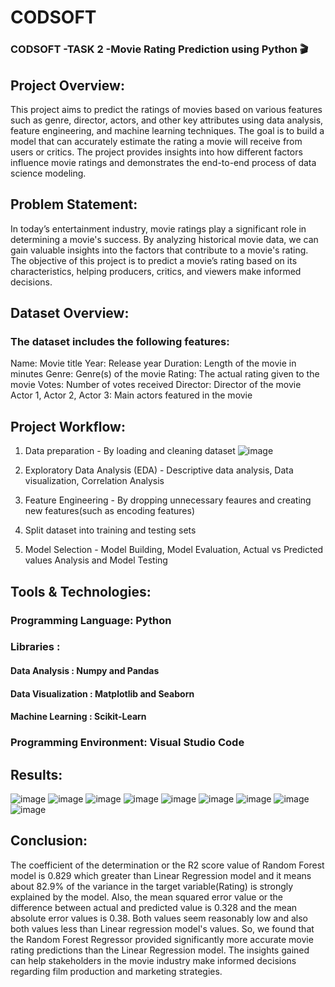 # CODSOFT

### CODSOFT -TASK 2 -Movie Rating Prediction using Python 🎬

## Project Overview: 

This project aims to predict the ratings of movies based on various features such as genre, director, actors, and other key attributes using data analysis, feature engineering, and machine learning techniques. The goal is to build a model that can accurately estimate the rating a movie will receive from users or critics. The project provides insights into how different factors influence movie ratings and demonstrates the end-to-end process of data science modeling.

## Problem Statement:

In today’s entertainment industry, movie ratings play a significant role in determining a movie's success. By analyzing historical movie data, we can gain valuable insights into the factors that contribute to a movie's rating. The objective of this project is to predict a movie’s rating based on its characteristics, helping producers, critics, and viewers make informed decisions.

## Dataset Overview:

### The dataset includes the following features:

Name: Movie title
Year: Release year
Duration: Length of the movie in minutes
Genre: Genre(s) of the movie
Rating: The actual rating given to the movie
Votes: Number of votes received
Director: Director of the movie
Actor 1, Actor 2, Actor 3: Main actors featured in the movie

## Project Workflow:

1. Data preparation - By loading and cleaning dataset
![image](https://github.com/user-attachments/assets/c29b776a-fcb4-4296-9f2b-2f4711fd5600)

2. Exploratory Data Analysis (EDA) - Descriptive data analysis, Data visualization, Correlation Analysis
3. Feature Engineering - By dropping unnecessary feaures and creating new features(such as encoding features)
4. Split dataset into training and testing sets
5. Model Selection - Model Building, Model Evaluation, Actual vs Predicted values Analysis and Model Testing

## Tools & Technologies:

### Programming Language: Python 
### Libraries :
#### Data Analysis : Numpy and Pandas
#### Data Visualization : Matplotlib and Seaborn
#### Machine Learning : Scikit-Learn
### Programming Environment: Visual Studio Code

## Results: 
![image](https://github.com/user-attachments/assets/5ef0bf7e-aa9b-4b3a-bd25-78540d591838) 
![image](https://github.com/user-attachments/assets/9ee3cd03-48e9-412f-91ff-39522c3d295f)
![image](https://github.com/user-attachments/assets/0e69cc00-6257-43e0-ab35-97cbbef78162)
![image](https://github.com/user-attachments/assets/23d2dc15-b8c6-4f7e-8871-816b0d195ddf)
![image](https://github.com/user-attachments/assets/d22fb88b-fbc4-453f-b973-be4ec0edd611)
![image](https://github.com/user-attachments/assets/ddf79c51-8504-4800-9ded-22baca72a78d)
![image](https://github.com/user-attachments/assets/79f62295-160e-4f91-9771-a145cedc8936)
![image](https://github.com/user-attachments/assets/a1116767-6e69-41c5-bf83-fe2311cacced)
![image](https://github.com/user-attachments/assets/74a2c42c-bbf7-4dc9-a6f7-1cdf6d0978c0)

## Conclusion: 
The coefficient of the determination or the R2 score value of Random Forest model is 0.829 which greater than Linear Regression model and it means about 82.9% of the variance in the target variable(Rating) is strongly explained by the model. Also, the mean squared error value or the difference between actual and predicted value is 0.328 and the mean absolute error values is 0.38. Both values seem reasonably low and also both values less than Linear regression model's values. 
So, we found that the Random Forest Regressor provided significantly more accurate movie rating predictions than the Linear Regression model. 
The insights gained can help stakeholders in the movie industry make informed decisions regarding film production and marketing strategies.






